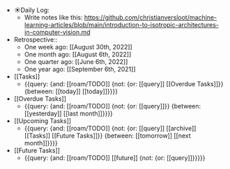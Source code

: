 - ☀️Daily Log:
    - Write notes like this: https://github.com/christianversloot/machine-learning-articles/blob/main/introduction-to-isotropic-architectures-in-computer-vision.md
- Retrospective::
    - One week ago: [[August 30th, 2022]]
    - One month ago: [[August 6th, 2022]]
    - One quarter ago: [[June 6th, 2022]]
    - One year ago: [[September 6th, 2021]]
- [[Tasks]]
    - {{query: {and: [[roam/TODO]] {not: {or: [[query]] [[Overdue Tasks]]}} {between: [[today]] [[today]]}}}}
- [[Overdue Tasks]]
    - {{query: {and: [[roam/TODO]] {not: {or: [[query]]}} {between: [[yesterday]] [[last month]]}}}}
- [[Upcoming Tasks]]
    - {{query: {and: [[roam/TODO]] {not: {or: [[query]] [[archive]] [[Tasks]] [[Future Tasks]]}} {between: [[tomorrow]] [[next month]]}}}}
- [[Future Tasks]]
    - {{query: {and: [[roam/TODO]] [[future]] {not: {or: [[query]]}}}}}
